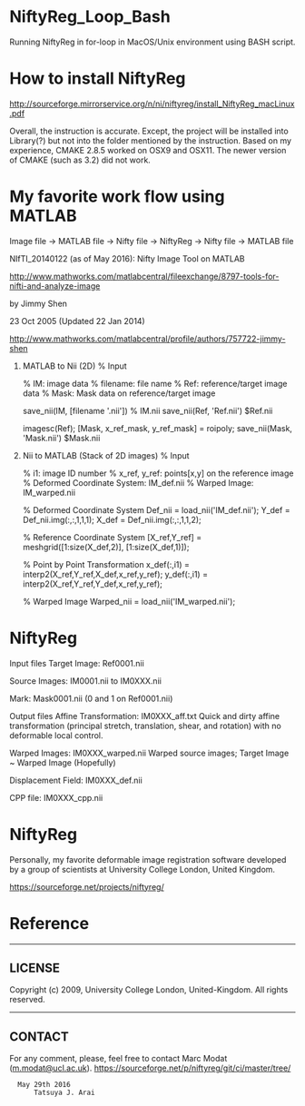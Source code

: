 # NiftyReg_Loop_Bash
Running NiftyReg in for-loop in MacOS/Unix environment using BASH script.

# How to install NiftyReg
http://sourceforge.mirrorservice.org/n/ni/niftyreg/install_NiftyReg_macLinux.pdf

Overall, the instruction is accurate. Except, the project will be installed into Library(?) but not into the folder mentioned by the instruction. 
Based on my experience, CMAKE 2.8.5 worked on OSX9 and OSX11. The newer version of CMAKE (such as 3.2) did not work. 

# My favorite work flow using MATLAB
  Image file -> MATLAB file -> Nifty file -> NiftyReg -> Nifty file -> MATLAB file

NIfTI_20140122 (as of May 2016): Nifty Image Tool on MATLAB

http://www.mathworks.com/matlabcentral/fileexchange/8797-tools-for-nifti-and-analyze-image

by Jimmy Shen

23 Oct 2005 (Updated 22 Jan 2014)

http://www.mathworks.com/matlabcentral/profile/authors/757722-jimmy-shen

1. MATLAB to Nii (2D)
    % Input

    % IM: image data
    % filename: file name
    % Ref: reference/target image data
    % Mask: Mask data on reference/target image

    save_nii(IM, [filename '.nii']) % IM.nii
    save_nii(Ref, 'Ref.nii') $Ref.nii
    
    imagesc(Ref);
    [Mask, x_ref_mask, y_ref_mask] = roipoly;
    save_nii(Mask, 'Mask.nii') $Mask.nii
    
2. Nii to MATLAB (Stack of 2D images)
    % Input

    % i1: image ID number
    % x_ref, y_ref: points[x,y] on the reference image
    % Deformed Coordinate System: IM_def.nii
    % Warped Image: IM_warped.nii

    % Deformed Coordinate System
    Def_nii = load_nii('IM_def.nii');
    Y_def = Def_nii.img(:,:,1,1,1);
    X_def = Def_nii.img(:,:,1,1,2);
    
    % Reference Coordinate System
    [X_ref,Y_ref] = meshgrid([1:size(X_def,2)], [1:size(X_def,1)]);
    
    % Point by Point Transformation
    x_def(:,i1) = interp2(X_ref,Y_ref,X_def,x_ref,y_ref);
    y_def(:,i1) = interp2(X_ref,Y_ref,Y_def,x_ref,y_ref);
    
    % Warped Image
    Warped_nii = load_nii('IM_warped.nii');

# NiftyReg  
  Input files
  Target Image: Ref0001.nii
  
  Source Images: IM0001.nii to IM0XXX.nii
  
  Mark: Mask0001.nii (0 and 1 on Ref0001.nii)
  

  Output files
  Affine Transformation: IM0XXX_aff.txt
    Quick and dirty affine transformation (principal stretch, translation, shear, and rotation) with no deformable local control.
    
  Warped Images: IM0XXX_warped.nii
    Warped source images; Target Image ~ Warped Image (Hopefully)
    
  Displacement Field: IM0XXX_def.nii
  
  CPP file: IM0XXX_cpp.nii
  
# NiftyReg
Personally, my favorite deformable image registration software developed by a group of scientists at University College London, United Kingdom. 

https://sourceforge.net/projects/niftyreg/

# Reference
---------
LICENSE
---------
Copyright (c) 2009, University College London, United-Kingdom. All rights reserved.

---------
CONTACT
---------
For any comment, please, feel free to contact Marc Modat (m.modat@ucl.ac.uk).
https://sourceforge.net/p/niftyreg/git/ci/master/tree/

      May 29th 2016
          Tatsuya J. Arai 
    





